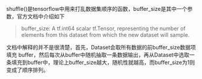 shuffle()是tensorflow中用来打乱数据集顺序的函数，buffer_size是其中一个参数，官方文档中介绍如下

> buffer_size: A tf.int64 scalar tf.Tensor, representing the number of elements from this dataset from which the new dataset will sample.

文档中解释的并不是很清楚，首先，Dataset会取所有数据的前buffer_size数据项填充 buffer，然后每次从buffer中随机抽取一条数据输出，再从Dataset中选取一条填充到buffer中，理论上buffer_size越大，随机性就越高，而buffer_size为1则变成了顺序排列。
